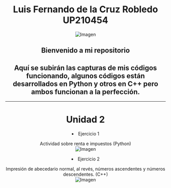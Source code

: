 <center>  

# Luis Fernando de la Cruz Robledo UP210454  
![Imagen](https://github.com/UP210454/UP210454_CPP/blob/main/Imagenes/gif.gif)  
<h2>Bienvenido a mi repositorio</h2>  
<h2>Aquí se subirán las capturas de mis códigos funcionando, algunos códigos están desarrollados en Python y otros en C++ pero ambos funcionan a la perfección.</h2>    

___

# Unidad 2  
<li>Ejercicio 1  

Actividad sobre renta e impuestos (Python)  
![Imagen](https://github.com/UP210454/UP210454_CPP/blob/main/Imagenes/U2E1.png)

<li>Ejercicio 2  

Impresión de abecedario normal, al revés, números ascendentes y números descendentes. (C++)  
![Imagen](https://github.com/UP210454/UP210454_CPP/blob/main/Imagenes/U2E2.png)

